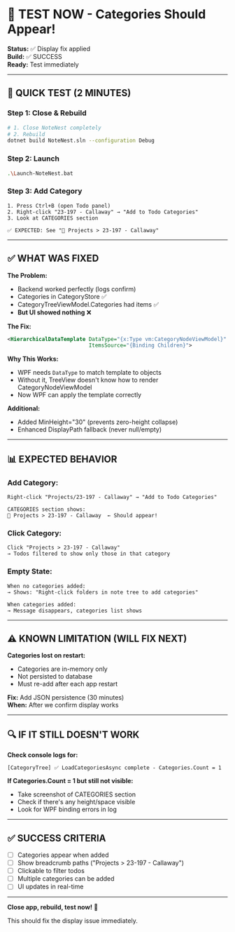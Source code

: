 # 🧪 TEST NOW - Categories Should Appear!

**Status:** ✅ Display fix applied  
**Build:** ✅ SUCCESS  
**Ready:** Test immediately

---

## 🚀 **QUICK TEST (2 MINUTES)**

### **Step 1: Close & Rebuild**
```bash
# 1. Close NoteNest completely
# 2. Rebuild
dotnet build NoteNest.sln --configuration Debug
```

### **Step 2: Launch**
```bash
.\Launch-NoteNest.bat
```

### **Step 3: Add Category**
```
1. Press Ctrl+B (open Todo panel)
2. Right-click "23-197 - Callaway" → "Add to Todo Categories"
3. Look at CATEGORIES section

✅ EXPECTED: See "📁 Projects > 23-197 - Callaway"
```

---

## ✅ **WHAT WAS FIXED**

**The Problem:**
- Backend worked perfectly (logs confirm)
- Categories in CategoryStore ✅
- CategoryTreeViewModel.Categories had items ✅
- **But UI showed nothing** ❌

**The Fix:**
```xml
<HierarchicalDataTemplate DataType="{x:Type vm:CategoryNodeViewModel}"
                          ItemsSource="{Binding Children}">
```

**Why This Works:**
- WPF needs `DataType` to match template to objects
- Without it, TreeView doesn't know how to render CategoryNodeViewModel
- Now WPF can apply the template correctly

**Additional:**
- Added MinHeight="30" (prevents zero-height collapse)
- Enhanced DisplayPath fallback (never null/empty)

---

## 📊 **EXPECTED BEHAVIOR**

### **Add Category:**
```
Right-click "Projects/23-197 - Callaway" → "Add to Todo Categories"

CATEGORIES section shows:
📁 Projects > 23-197 - Callaway  ← Should appear!
```

### **Click Category:**
```
Click "Projects > 23-197 - Callaway"
→ Todos filtered to show only those in that category
```

### **Empty State:**
```
When no categories added:
→ Shows: "Right-click folders in note tree to add categories"

When categories added:
→ Message disappears, categories list shows
```

---

## ⚠️ **KNOWN LIMITATION (WILL FIX NEXT)**

**Categories lost on restart:**
- Categories are in-memory only
- Not persisted to database
- Must re-add after each app restart

**Fix:** Add JSON persistence (30 minutes)  
**When:** After we confirm display works

---

## 🔍 **IF IT STILL DOESN'T WORK**

**Check console logs for:**
```
[CategoryTree] ✅ LoadCategoriesAsync complete - Categories.Count = 1
```

**If Categories.Count = 1 but still not visible:**
- Take screenshot of CATEGORIES section
- Check if there's any height/space visible
- Look for WPF binding errors in log

---

## ✅ **SUCCESS CRITERIA**

- [ ] Categories appear when added
- [ ] Show breadcrumb paths ("Projects > 23-197 - Callaway")
- [ ] Clickable to filter todos
- [ ] Multiple categories can be added
- [ ] UI updates in real-time

---

**Close app, rebuild, test now!** 🚀

This should fix the display issue immediately.

